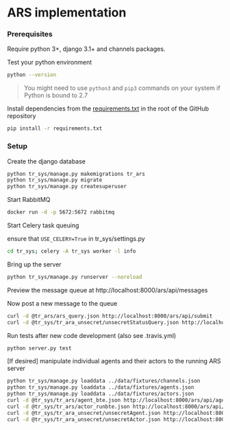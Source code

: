 ARS implementation
==================

### Prerequisites

Require python 3+, django 3.1+ and channels packages.

Test your python environment
```bash
python --version
```
> You might need to use `python3` and `pip3` commands on your system if Python is bound to 2.7


Install dependencies from the [requirements.txt](https://github.com/NCATSTranslator/Relay/blob/master/requirements.txt) in the root of the GitHub repository
```bash
pip install -r requirements.txt
```

### Setup

Create the django database

```bash
python tr_sys/manage.py makemigrations tr_ars
python tr_sys/manage.py migrate
python tr_sys/manage.py createsuperuser
```

Start RabbitMQ

```bash
docker run -d -p 5672:5672 rabbitmq
```

Start Celery task queuing

ensure that `USE_CELERY=True` in tr_sys/settings.py

```bash
cd tr_sys; celery -A tr_sys worker -l info
```

Bring up the server

```bash
python tr_sys/manage.py runserver --noreload
```

Preview the message queue at http://localhost:8000/ars/api/messages

Now post a new message to the queue

```bash
curl -d @tr_ars/ars_query.json http://localhost:8000/ars/api/submit
curl -d @tr_sys/tr_ara_unsecret/unsecretStatusQuery.json http://localhost:8000/ars/api/submit
```

Run tests after new code development (also see .travis.yml)

```bash
python server.py test
```

[If desired] manipulate individual agents and their actors to the running ARS server

```bash
python tr_sys/manage.py loaddata ../data/fixtures/channels.json
python tr_sys/manage.py loaddata ../data/fixtures/agents.json
python tr_sys/manage.py loaddata ../data/fixtures/actors.json
curl -d @tr_sys/tr_ars/agent_bte.json http://localhost:8000/ars/api/agents > response1.htm
curl -d @tr_sys/tr_ars/actor_runbte.json http://localhost:8000/ars/api/actors > response2.htm 
curl -d @tr_sys/tr_ara_unsecret/unsecretAgent.json http://localhost:8000/ars/api/agents > response1.htm
curl -d @tr_sys/tr_ara_unsecret/unsecretActor.json http://localhost:8000/ars/api/actors > response2.htm 
```

